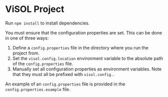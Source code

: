 # ViSOL Project

Run `npm install` to install dependencies.

You must ensure that the configuration properties are set. This can be done in one of three ways:
1. Define a `config.properties` file in the directory where you run the project from.
2. Set the `visol.config.location` environment variable to the absolute path of the `config.properties` file.
3. Manually set all configuration properties as environment variables. Note that they must all be prefixed with `visol.config.`.

An example of an `config.properties` file is provided in the `config.properties.example` file.

